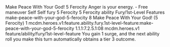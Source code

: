 <ability>
  <name>Make Peace With Your God!</name>
  <cost>5 Ferocity</cost>
  <flavor>Anger is your energy.</flavor>
  <keywords>
    <keyword>-</keyword>
  </keywords>
  <type>Free maneuver</type>
  <distance>Self</distance>
  <target>Self</target>
  <metadata>
    <class>fury</class>
    <cost>5 Ferocity</cost>
    <cost_amount>5</cost_amount>
    <cost_resource>Ferocity</cost_resource>
    <feature_type>ability</feature_type>
    <file_dpath>Fury/1st-Level Features</file_dpath>
    <item_id>make-peace-with-your-god-5-ferocity</item_id>
    <item_index>8</item_index>
    <item_name>Make Peace With Your God! (5 Ferocity)</item_name>
    <level>1</level>
    <scc>mcdm.heroes.v1:feature.ability.fury.1st-level-feature:make-peace-with-your-god-5-ferocity</scc>
    <scdc>1.1.1:7.2.5.1:08</scdc>
    <source>mcdm.heroes.v1</source>
    <type>feature/ability/fury/1st-level-feature</type>
  </metadata>
  <effects>
    <effect type="mundane">You gain 1 surge, and the next ability roll you make this turn automatically obtains a tier 3 outcome.</effect>
  </effects>
</ability>
